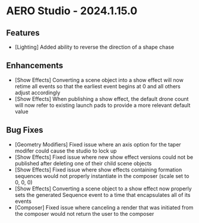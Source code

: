 # AERO Studio - 2024.1.15.0

## Features

- [Lighting] Added ability to reverse the direction of a shape chase

## Enhancements
- [Show Effects] Converting a scene object into a show effect will now retime all events so that the earliest event begins at 0 and all others adjust accordingly
- [Show Effects] When publishing a show effect, the default drone count will now refer to existing launch pads to provide a more relevant default value

## Bug Fixes

- [Geometry Modifiers] Fixed issue where an axis option for the taper modifer could cause the studio to lock up
- [Show Effects] Fixed issue where new show effect versions could not be published after deleting one of their child scene objects
- [Show Effects] Fixed issue where show effects containing formation sequences would not properly instantiate in the composer (scale set to 0, 0, 0)
- [Show Effects] Converting a scene object to a show effect now properly sets the generated Sequence event to a time that encapsulates all of its events
- [Composer] Fixed issue where canceling a render that was initiated from the composer would not return the user to the composer